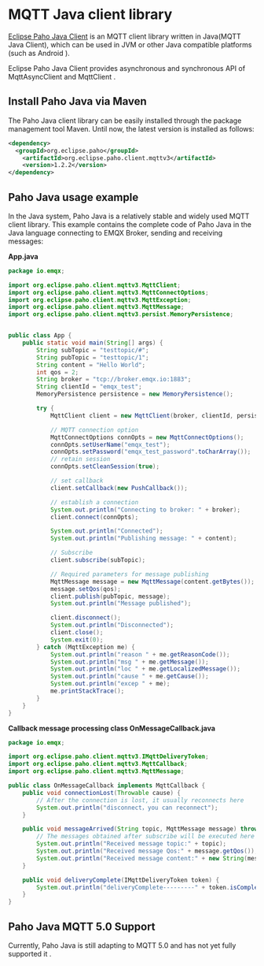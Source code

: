 # MQTT Java client library

[Eclipse Paho Java Client](https://www.eclipse.org/paho/clients/java/) is an MQTT client library written in Java(MQTT Java Client), which can be used in JVM or other Java compatible platforms (such as Android ).

Eclipse Paho Java Client provides asynchronous and synchronous API of MqttAsyncClient and MqttClient .

## Install Paho Java via Maven

The Paho Java client library can be easily installed through the package management tool Maven. Until now, the latest version is installed as follows:

```xml
<dependency>
  <groupId>org.eclipse.paho</groupId>
	<artifactId>org.eclipse.paho.client.mqttv3</artifactId>
	<version>1.2.2</version>
</dependency>
```

## Paho Java usage example

In the Java system, Paho Java is a relatively stable and widely used MQTT client library. This example contains the complete code of Paho Java in the Java language connecting to EMQX Broker, sending and receiving messages:

**App.java**

```java
package io.emqx;

import org.eclipse.paho.client.mqttv3.MqttClient;
import org.eclipse.paho.client.mqttv3.MqttConnectOptions;
import org.eclipse.paho.client.mqttv3.MqttException;
import org.eclipse.paho.client.mqttv3.MqttMessage;
import org.eclipse.paho.client.mqttv3.persist.MemoryPersistence;


public class App {
    public static void main(String[] args) {
        String subTopic = "testtopic/#";
        String pubTopic = "testtopic/1";
        String content = "Hello World";
        int qos = 2;
        String broker = "tcp://broker.emqx.io:1883";
        String clientId = "emqx_test";
        MemoryPersistence persistence = new MemoryPersistence();

        try {
            MqttClient client = new MqttClient(broker, clientId, persistence);

            // MQTT connection option
            MqttConnectOptions connOpts = new MqttConnectOptions();
            connOpts.setUserName("emqx_test");
            connOpts.setPassword("emqx_test_password".toCharArray());
            // retain session
            connOpts.setCleanSession(true);

            // set callback
            client.setCallback(new PushCallback());

            // establish a connection
            System.out.println("Connecting to broker: " + broker);
            client.connect(connOpts);

            System.out.println("Connected");
            System.out.println("Publishing message: " + content);

            // Subscribe
            client.subscribe(subTopic);

            // Required parameters for message publishing
            MqttMessage message = new MqttMessage(content.getBytes());
            message.setQos(qos);
            client.publish(pubTopic, message);
            System.out.println("Message published");

            client.disconnect();
            System.out.println("Disconnected");
            client.close();
            System.exit(0);
        } catch (MqttException me) {
            System.out.println("reason " + me.getReasonCode());
            System.out.println("msg " + me.getMessage());
            System.out.println("loc " + me.getLocalizedMessage());
            System.out.println("cause " + me.getCause());
            System.out.println("excep " + me);
            me.printStackTrace();
        }
    }
}

```

**Callback message processing class OnMessageCallback.java**

```java
package io.emqx;

import org.eclipse.paho.client.mqttv3.IMqttDeliveryToken;
import org.eclipse.paho.client.mqttv3.MqttCallback;
import org.eclipse.paho.client.mqttv3.MqttMessage;

public class OnMessageCallback implements MqttCallback {
    public void connectionLost(Throwable cause) {
        // After the connection is lost, it usually reconnects here
        System.out.println("disconnect，you can reconnect");
    }

    public void messageArrived(String topic, MqttMessage message) throws Exception {
        // The messages obtained after subscribe will be executed here
        System.out.println("Received message topic:" + topic);
        System.out.println("Received message Qos:" + message.getQos());
        System.out.println("Received message content:" + new String(message.getPayload()));
    }

    public void deliveryComplete(IMqttDeliveryToken token) {
        System.out.println("deliveryComplete---------" + token.isComplete());
    }
}
```


## Paho Java MQTT 5.0 Support

Currently, Paho Java is still adapting to MQTT 5.0 and has not yet fully supported it .
